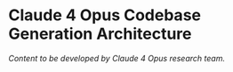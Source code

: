# Claude 4 Opus Codebase Generation Architecture

*Content to be developed by Claude 4 Opus research team.*